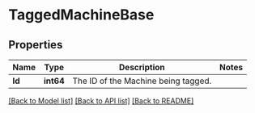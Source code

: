 # TaggedMachineBase

## Properties
Name | Type | Description | Notes
------------ | ------------- | ------------- | -------------
**Id** | **int64** | The ID of the Machine being tagged. | 

[[Back to Model list]](../README.md#documentation-for-models) [[Back to API list]](../README.md#documentation-for-api-endpoints) [[Back to README]](../README.md)


